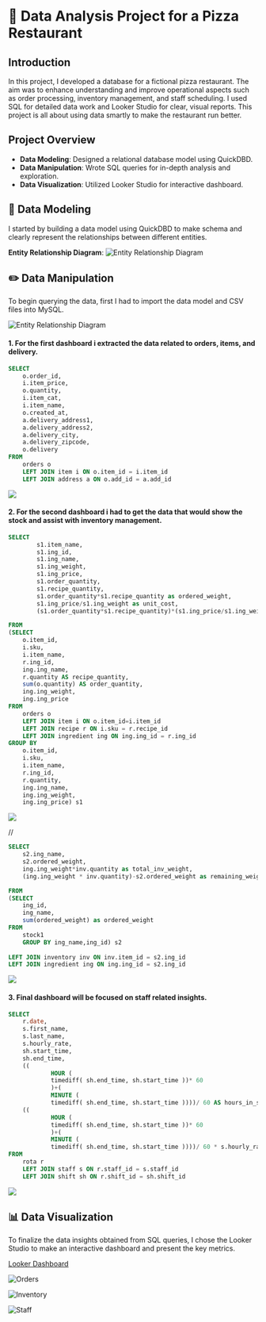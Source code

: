 # 🍕 Data Analysis Project for a Pizza Restaurant

## Introduction

In this project, I developed a database for a fictional pizza restaurant. The aim was to enhance understanding and improve operational aspects such as order processing, inventory management, and staff scheduling. I used SQL for detailed data work and Looker Studio for clear, visual reports. This project is all about using data smartly to make the restaurant run better.
## Project Overview

- **Data Modeling**: Designed a relational database model using QuickDBD.
- **Data Manipulation**: Wrote SQL queries for in-depth analysis and exploration.
- **Data Visualization**: Utilized Looker Studio for interactive dashboard.

## 🔗 Data Modeling

I started by building a data model using QuickDBD to make schema and clearly represent the relationships between different entities.

 **Entity Relationship Diagram**: 
   ![Entity Relationship Diagram](https://github.com/MantasTech/Restaurant-Database/blob/main/images/Schema.png)

## ✏️ Data Manipulation

To begin querying the data, first I had to import the data model and CSV files into MySQL.

![Entity Relationship Diagram](https://github.com/MantasTech/Restaurant-Database/blob/main/images/tables.png)

#### 1. For the first dashboard i extracted the data related to orders, items, and delivery.

```sql
SELECT
    o.order_id,
    i.item_price,
    o.quantity,
    i.item_cat,
    i.item_name,
    o.created_at,
    a.delivery_address1,
    a.delivery_address2,
    a.delivery_city,
    a.delivery_zipcode,
    o.delivery 
FROM
    orders o
    LEFT JOIN item i ON o.item_id = i.item_id
    LEFT JOIN address a ON o.add_id = a.add_id
```

![ ](https://github.com/MantasTech/Restaurant-Database/blob/main/images/orders.png)

#### 2. For the second dashboard i had to get the data that would show the stock and assist with inventory management.

```sql
SELECT
		s1.item_name,
		s1.ing_id,
		s1.ing_name,
		s1.ing_weight,
		s1.ing_price,
		s1.order_quantity,
		s1.recipe_quantity,
		s1.order_quantity*s1.recipe_quantity as ordered_weight,
		s1.ing_price/s1.ing_weight as unit_cost,
		(s1.order_quantity*s1.recipe_quantity)*(s1.ing_price/s1.ing_weight) as ingredient_cost

FROM 
(SELECT
	o.item_id,
	i.sku,
	i.item_name,
	r.ing_id,
	ing.ing_name,
	r.quantity AS recipe_quantity,
	sum(o.quantity) AS order_quantity,
	ing.ing_weight,
	ing.ing_price
FROM 
	orders o
	LEFT JOIN item i ON o.item_id=i.item_id
	LEFT JOIN recipe r ON i.sku = r.recipe_id
	LEFT JOIN ingredient ing ON ing.ing_id = r.ing_id
GROUP BY 
	o.item_id,
	i.sku,
	i.item_name,
	r.ing_id,
	r.quantity,
	ing.ing_name,
	ing.ing_weight,
	ing.ing_price) s1
```
![](https://github.com/MantasTech/Restaurant-Database/blob/main/images/stock1.png)

//
```sql
SELECT
	s2.ing_name,
	s2.ordered_weight,
	ing.ing_weight*inv.quantity as total_inv_weight,
	(ing.ing_weight * inv.quantity)-s2.ordered_weight as remaining_weight

FROM 
(SELECT
	ing_id,
	ing_name,
	sum(ordered_weight) as ordered_weight
FROM
	stock1
	GROUP BY ing_name,ing_id) s2
	
LEFT JOIN inventory inv ON inv.item_id = s2.ing_id
LEFT JOIN ingredient ing ON ing.ing_id = s2.ing_id
```
![](https://github.com/MantasTech/Restaurant-Database/blob/main/images/stock2.png)

#### 3. Final dashboard will be focused on staff related insights.

```sql
SELECT
	r.date,
	s.first_name,
	s.last_name,
	s.hourly_rate,
	sh.start_time,
	sh.end_time,
	((
			HOUR (
			timediff( sh.end_time, sh.start_time ))* 60 
			)+(
			MINUTE (
			timediff( sh.end_time, sh.start_time ))))/ 60 AS hours_in_shift,
	((
			HOUR (
			timediff( sh.end_time, sh.start_time ))* 60 
			)+(
			MINUTE (
			timediff( sh.end_time, sh.start_time ))))/ 60 * s.hourly_rate AS staff_cost 
FROM
	rota r
	LEFT JOIN staff s ON r.staff_id = s.staff_id
	LEFT JOIN shift sh ON r.shift_id = sh.shift_id
```
![](https://github.com/MantasTech/Restaurant-Database/blob/main/images/staff.png)

## 📊 Data Visualization

To finalize the data insights obtained from SQL queries, I chose the Looker Studio to make an interactive dashboard and present the key metrics.

[Looker Dashboard](https://lookerstudio.google.com/reporting/ccbfff85-91a8-428c-901f-695bae4161c9)

![Orders](https://github.com/MantasTech/Restaurant-Database/blob/main/images/dashboard_orders.png)

![Inventory](https://github.com/MantasTech/Restaurant-Database/blob/main/images/dasboard_inventory.png)

![Staff](https://github.com/MantasTech/Restaurant-Database/blob/main/images/dashboard_staff.png)




